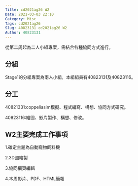 ```yaml
---
Title: cd2021ag26 W2
Date: 2021-03-03 22:10
Category: Misc
Tags: cd2021ag26
Slug: 40823131 cd2021ag26 W2
Author: 40823131
---
```


從第二周起為二人小組專案，需結合各種協同方式進行。

<!-- PELICAN_END_SUMMARY -->

分組
----

Stage1的分組專案為兩人小組，本組組員有40823131及40823116。

分工
----

40821331:coppeliasim模擬、程式編寫、構想、協同方式研究。

40823116:繪圖、影片製作、構想、修改。

W2主要完成工作事項
---

1.確定主題為自動寵物飼料機

2.3D圖繪製

3.協同網頁編輯

4.本周影片、PDF、HTML簡報
